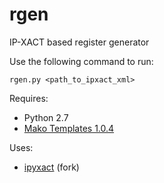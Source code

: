 # rgen
IP-XACT based register generator

Use the following command to run:

```
rgen.py <path_to_ipxact_xml>
```

Requires:
- Python 2.7
- [Mako Templates 1.0.4](http://www.makotemplates.org/)

Uses:
- [ipyxact](https://github.com/olofk/ipyxact) (fork)
